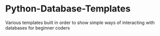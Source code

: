 # Python-Database-Templates

Various templates built in order to show simple ways of interacting with databases for beginner coders
